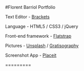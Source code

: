 #Florent Barriol Portfolio

Text Editor - [Brackets](http://brackets.io/)

Language - HTML5 / CSS3 / jQuery

Front-end framework - [Flatstrap](http://flatstrap.org/)

Pictures - [Unsplash](http://unsplash.com/) / [Gratisography](http://www.gratisography.com/)

Screenshot App - [Placeit](https://placeit.net/)

=========
